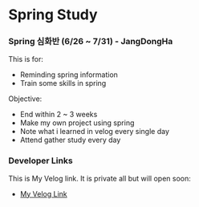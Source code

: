 # Spring Study

### Spring 심화반 (6/26 ~ 7/31) - JangDongHa

This is for:
* Reminding spring information
* Train some skills in spring

Objective:

* End within 2 ~ 3 weeks
* Make my own project using spring
* Note what i learned in velog every single day
* Attend gather study every day


### Developer Links

This is My Velog link. It is private all but will open soon:

* [My Velog Link](https://velog.io/@jdh3340)

